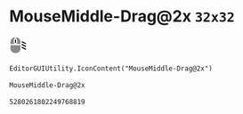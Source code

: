 # MouseMiddle-Drag@2x `32x32`
<img src="/img/MouseMiddle-Drag@2x.png" width=32 height=32>

``` CSharp
EditorGUIUtility.IconContent("MouseMiddle-Drag@2x")
```
```
MouseMiddle-Drag@2x
```
```
5280261802249768819
```
